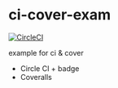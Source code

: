 # ci-cover-exam

[![CircleCI](https://circleci.com/gh/wangtao9/ci-cover-exam.svg?style=svg&circle-token=b905c9baa17ad65ca2701c34f7b7fb18f8c51dcf)](https://circleci.com/gh/wangtao9/ci-cover-exam)

example for ci &amp; cover
- Circle CI + badge
- Coveralls
